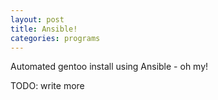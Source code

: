 ```yaml
---
layout: post
title: Ansible!
categories: programs
---
```


Automated gentoo install using Ansible - oh my!

TODO: write more
